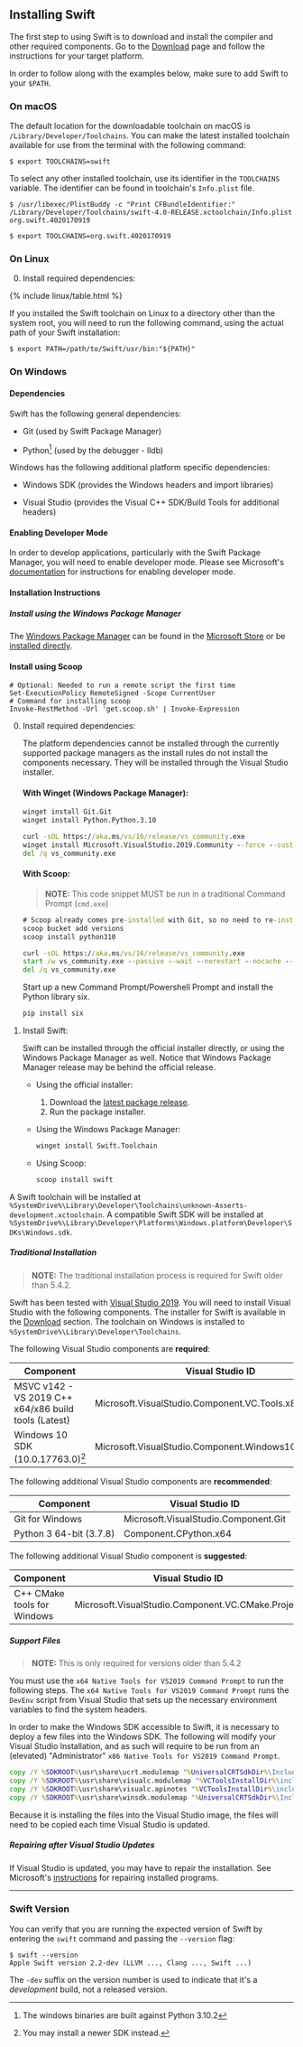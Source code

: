 ## Installing Swift

The first step to using Swift is to download and install
the compiler and other required components.
Go to the [Download](/download) page
and follow the instructions for your target platform.

In order to follow along with the examples below,
make sure to add Swift to your `$PATH`.

### On macOS

The default location for the downloadable toolchain on macOS is
`/Library/Developer/Toolchains`.
You can make the latest installed toolchain available for use from the terminal with the following command:

~~~ shell
$ export TOOLCHAINS=swift
~~~

To select any other installed toolchain, use its identifier in the `TOOLCHAINS`
variable. The identifier can be found in toolchain's `Info.plist` file.

~~~ shell
$ /usr/libexec/PlistBuddy -c "Print CFBundleIdentifier:" /Library/Developer/Toolchains/swift-4.0-RELEASE.xctoolchain/Info.plist
org.swift.4020170919

$ export TOOLCHAINS=org.swift.4020170919
~~~

### On Linux

0. Install required dependencies:

{% include linux/table.html %}

If you installed the Swift toolchain on Linux
to a directory other than the system root,
you will need to run the following command,
using the actual path of your Swift installation:

~~~ shell
$ export PATH=/path/to/Swift/usr/bin:"${PATH}"
~~~

### On Windows

#### Dependencies

Swift has the following general dependencies:

- Git (used by Swift Package Manager)

- Python[^1] (used by the debugger - lldb)

[^1]: The windows binaries are built against Python 3.10.2

Windows has the following additional platform specific dependencies:

- Windows SDK (provides the Windows headers and import libraries)

- Visual Studio (provides the Visual C++ SDK/Build Tools for additional headers)

#### Enabling Developer Mode

In order to develop applications, particularly with the Swift Package Manager, you will need to enable developer mode. Please see Microsoft's [documentation](https://docs.microsoft.com/en-us/windows/apps/get-started/enable-your-device-for-development) for instructions for enabling developer mode.

#### Installation Instructions

##### Install using the Windows Package Manager

The [Windows Package Manager](https://docs.microsoft.com/windows/package-manager/) can be found in the [Microsoft Store](https://www.microsoft.com/en-us/p/app-installer/9nblggh4nns1) or be [installed directly](ms-appinstaller:?source=https://aka.ms/getwinget).

#### Install using Scoop

~~~ pwsh
# Optional: Needed to run a remote script the first time
Set-ExecutionPolicy RemoteSigned -Scope CurrentUser
# Command for installing scoop
Invoke-RestMethod -Url 'get.scoop.sh' | Invoke-Expression
~~~

0. Install required dependencies:

   The platform dependencies cannot be installed through the currently supported package managers as the install rules do not install the components necessary.  They will be installed through the Visual Studio installer.

   #### With Winget (Windows Package Manager):
   ~~~ cmd
   winget install Git.Git
   winget install Python.Python.3.10

   curl -sOL https://aka.ms/vs/16/release/vs_community.exe
   winget install Microsoft.VisualStudio.2019.Community --force --custom "--add Microsoft.VisualStudio.Component.Windows10SDK.19041 --add Microsoft.VisualStudio.Component.VC.Tools.x86.x64"
   del /q vs_community.exe
   ~~~
   <!-- del is an alias to Remove-Item, so no need to replace it -->

   #### With Scoop:
   > **NOTE:** This code snippet MUST be run in a traditional Command Prompt (`cmd.exe`)

   ~~~ cmd
   # Scoop already comes pre-installed with Git, so no need to re-install it.
   scoop bucket add versions
   scoop install python310

   curl -sOL https://aka.ms/vs/16/release/vs_community.exe
   start /w vs_community.exe --passive --wait --norestart --nocache --installPath "%ProgramFiles(x86)%\Microsoft Visual Studio\2019\Community" --add Microsoft.VisualStudio.Component.Windows10SDK.19041 --add Microsoft.VisualStudio.Component.VC.Tools.x86.x64
   del /q vs_community.exe
   ~~~

   Start up a new Command Prompt/Powershell Prompt and install the Python library six.

   ~~~ cmd
   pip install six
   ~~~

1. Install Swift:

   Swift can be installed through the official installer directly, or using the Windows Package Manager as well.  Notice that Windows Package Manager release may be behind the official release.

   * Using the official installer:
     1. Download the [latest package release](/download).
     2. Run the package installer.

   * Using the Windows Package Manager:
     ~~~ cmd
     winget install Swift.Toolchain
     ~~~
   * Using Scoop:
     ~~~ cmd
     scoop install swift
     ~~~

A Swift toolchain will be installed at `%SystemDrive%\Library\Developer\Toolchains\unknown-Asserts-development.xctoolchain`.  A compatible Swift SDK will be installed at `%SystemDrive%\Library\Developer\Platforms\Windows.platform\Developer\SDKs\Windows.sdk`.

##### Traditional Installation

> **NOTE:** The traditional installation process is required for Swift older than 5.4.2.

Swift has been tested with [Visual Studio 2019](https://visualstudio.microsoft.com).  You will need to install Visual Studio with the following components.  The installer for Swift is available in the [Download](/download) section.  The toolchain on Windows is installed to `%SystemDrive%\Library\Developer\Toolchains`.

The following Visual Studio components are **required**:

| Component | Visual Studio ID |
|-----------|------------------|
| MSVC v142 - VS 2019 C++ x64/x86 build tools (Latest) | Microsoft.VisualStudio.Component.VC.Tools.x86.x64 |
| Windows 10 SDK (10.0.17763.0)[^2] | Microsoft.VisualStudio.Component.Windows10SDK.17763 |

[^2]: You may install a newer SDK instead.

The following additional Visual Studio components are **recommended**:

| Component | Visual Studio ID |
|-----------|------------------|
| Git for Windows | Microsoft.VisualStudio.Component.Git |
| Python 3 64-bit (3.7.8) | Component.CPython.x64 |

The following additional Visual Studio component is **suggested**:

| Component | Visual Studio ID |
|-----------|------------------|
| C++ CMake tools for Windows | Microsoft.VisualStudio.Component.VC.CMake.Project |

##### Support Files

> **NOTE:** This is only required for versions older than 5.4.2

You must use the `x64 Native Tools for VS2019 Command Prompt` to run the following steps. The `x64 Native Tools for VS2019 Command Prompt` runs the `DevEnv` script from Visual Studio that sets up the necessary environment variables to find the system headers.

In order to make the Windows SDK accessible to Swift, it is necessary to deploy a few files into the Windows SDK. The following will modify your Visual Studio Installation, and as such will require to be run from an (elevated) "Administrator" `x86 Native Tools for VS2019 Command Prompt`.

~~~ cmd
copy /Y %SDKROOT%\usr\share\ucrt.modulemap "%UniversalCRTSdkDir%\Include\%UCRTVersion%\ucrt\module.modulemap"
copy /Y %SDKROOT%\usr\share\visualc.modulemap "%VCToolsInstallDir%\include\module.modulemap"
copy /Y %SDKROOT%\usr\share\visualc.apinotes "%VCToolsInstallDir%\include\visualc.apinotes"
copy /Y %SDKROOT%\usr\share\winsdk.modulemap "%UniversalCRTSdkDir%\Include\%UCRTVersion%\um\module.modulemap"
~~~

Because it is installing the files into the Visual Studio image, the files will need to be copied each time Visual Studio is updated.

##### Repairing after Visual Studio Updates

If Visual Studio is updated, you may have to repair the installation.  See Microsoft's [instructions](https://support.microsoft.com/en-us/windows/repair-apps-and-programs-in-windows-10-e90eefe4-d0a2-7c1b-dd59-949a9030f317) for repairing installed programs.

* * *

### Swift Version

You can verify that you are running the expected version of Swift
by entering the `swift` command and passing the `--version` flag:

~~~ shell
$ swift --version
Apple Swift version 2.2-dev (LLVM ..., Clang ..., Swift ...)
~~~

The `-dev` suffix on the version number
is used to indicate that it's a *development* build,
not a released version.
